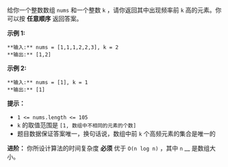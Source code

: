 给你一个整数数组 `nums` 和一个整数 `k` ，请你返回其中出现频率前 `k` 高的元素。你可以按 **任意顺序** 返回答案。

**示例 1:**

    
    
    **输入:** nums = [1,1,1,2,2,3], k = 2
    **输出:** [1,2]
    

**示例 2:**

    
    
    **输入:** nums = [1], k = 1
    **输出:** [1]

**提示：**

  * `1 <= nums.length <= 105`
  * `k` 的取值范围是 `[1, 数组中不相同的元素的个数]`
  * 题目数据保证答案唯一，换句话说，数组中前 `k` 个高频元素的集合是唯一的

**进阶：** 你所设计算法的时间复杂度 **必须** 优于 `O(n log n)` ，其中 `n` __ 是数组大小。

